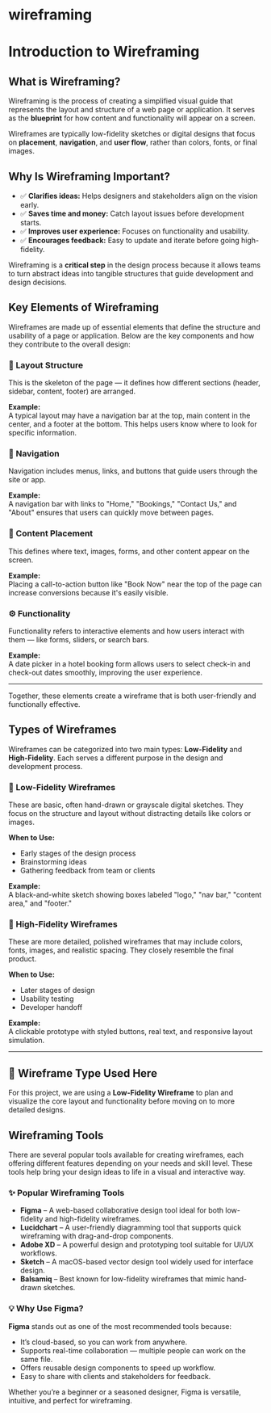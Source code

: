 # wireframing
# Introduction to Wireframing

## What is Wireframing?

Wireframing is the process of creating a simplified visual guide that represents the layout and structure of a web page or application. It serves as the **blueprint** for how content and functionality will appear on a screen.

Wireframes are typically low-fidelity sketches or digital designs that focus on **placement**, **navigation**, and **user flow**, rather than colors, fonts, or final images.

## Why Is Wireframing Important?

- ✅ **Clarifies ideas:** Helps designers and stakeholders align on the vision early.
- ✅ **Saves time and money:** Catch layout issues before development starts.
- ✅ **Improves user experience:** Focuses on functionality and usability.
- ✅ **Encourages feedback:** Easy to update and iterate before going high-fidelity.

Wireframing is a **critical step** in the design process because it allows teams to turn abstract ideas into tangible structures that guide development and design decisions.
## Key Elements of Wireframing

Wireframes are made up of essential elements that define the structure and usability of a page or application. Below are the key components and how they contribute to the overall design:

### 🧱 Layout Structure

This is the skeleton of the page — it defines how different sections (header, sidebar, content, footer) are arranged.

**Example:**  
A typical layout may have a navigation bar at the top, main content in the center, and a footer at the bottom. This helps users know where to look for specific information.

### 🧭 Navigation

Navigation includes menus, links, and buttons that guide users through the site or app.

**Example:**  
A navigation bar with links to "Home," "Bookings," "Contact Us," and "About" ensures that users can quickly move between pages.

### 📝 Content Placement

This defines where text, images, forms, and other content appear on the screen.

**Example:**  
Placing a call-to-action button like "Book Now" near the top of the page can increase conversions because it's easily visible.

### ⚙️ Functionality

Functionality refers to interactive elements and how users interact with them — like forms, sliders, or search bars.

**Example:**  
A date picker in a hotel booking form allows users to select check-in and check-out dates smoothly, improving the user experience.

---

Together, these elements create a wireframe that is both user-friendly and functionally effective.

## Types of Wireframes

Wireframes can be categorized into two main types: **Low-Fidelity** and **High-Fidelity**. Each serves a different purpose in the design and development process.

### 📝 Low-Fidelity Wireframes

These are basic, often hand-drawn or grayscale digital sketches. They focus on the structure and layout without distracting details like colors or images.

**When to Use:**  
- Early stages of the design process  
- Brainstorming ideas  
- Gathering feedback from team or clients  

**Example:**  
A black-and-white sketch showing boxes labeled "logo," "nav bar," "content area," and "footer."

### 🎨 High-Fidelity Wireframes

These are more detailed, polished wireframes that may include colors, fonts, images, and realistic spacing. They closely resemble the final product.

**When to Use:**  
- Later stages of design  
- Usability testing  
- Developer handoff  

**Example:**  
A clickable prototype with styled buttons, real text, and responsive layout simulation.

---

## 🧾 Wireframe Type Used Here

For this project, we are using a **Low-Fidelity Wireframe** to plan and visualize the core layout and functionality before moving on to more detailed designs.

## Wireframing Tools

There are several popular tools available for creating wireframes, each offering different features depending on your needs and skill level. These tools help bring your design ideas to life in a visual and interactive way.

### ✨ Popular Wireframing Tools

- **Figma** – A web-based collaborative design tool ideal for both low-fidelity and high-fidelity wireframes.
- **Lucidchart** – A user-friendly diagramming tool that supports quick wireframing with drag-and-drop components.
- **Adobe XD** – A powerful design and prototyping tool suitable for UI/UX workflows.
- **Sketch** – A macOS-based vector design tool widely used for interface design.
- **Balsamiq** – Best known for low-fidelity wireframes that mimic hand-drawn sketches.

### 💡 Why Use Figma?

**Figma** stands out as one of the most recommended tools because:
- It’s cloud-based, so you can work from anywhere.
- Supports real-time collaboration — multiple people can work on the same file.
- Offers reusable design components to speed up workflow.
- Easy to share with clients and stakeholders for feedback.

Whether you’re a beginner or a seasoned designer, Figma is versatile, intuitive, and perfect for wireframing.

